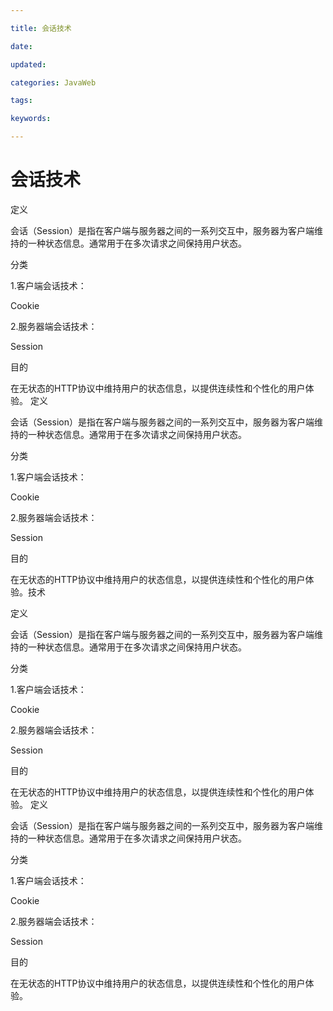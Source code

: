 ```yaml
---

title: 会话技术

date: 

updated: 

categories: JavaWeb

tags: 

keywords: 

---
```

# 会话技术

定义

会话（Session）是指在客户端与服务器之间的一系列交互中，服务器为客户端维持的一种状态信息。通常用于在多次请求之间保持用户状态。

分类

1.客户端会话技术：

Cookie

2.服务器端会话技术：

Session



目的

在无状态的HTTP协议中维持用户的状态信息，以提供连续性和个性化的用户体验。
定义

会话（Session）是指在客户端与服务器之间的一系列交互中，服务器为客户端维持的一种状态信息。通常用于在多次请求之间保持用户状态。

分类

1.客户端会话技术：

Cookie

2.服务器端会话技术：

Session



目的

在无状态的HTTP协议中维持用户的状态信息，以提供连续性和个性化的用户体验。技术

定义

会话（Session）是指在客户端与服务器之间的一系列交互中，服务器为客户端维持的一种状态信息。通常用于在多次请求之间保持用户状态。

分类

1.客户端会话技术：

Cookie

2.服务器端会话技术：

Session



目的

在无状态的HTTP协议中维持用户的状态信息，以提供连续性和个性化的用户体验。
定义

会话（Session）是指在客户端与服务器之间的一系列交互中，服务器为客户端维持的一种状态信息。通常用于在多次请求之间保持用户状态。

分类

1.客户端会话技术：

Cookie

2.服务器端会话技术：

Session



目的

在无状态的HTTP协议中维持用户的状态信息，以提供连续性和个性化的用户体验。